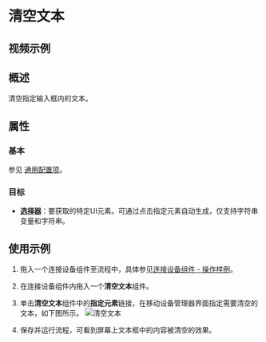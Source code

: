 # 清空文本

## 视频示例

## 概述

清空指定输入框内的文本。

## 属性

### 基本

参见 [通用配置项](../Appendix/CommonConfigurationItems.md)。

### 目标

- **[选择器](../../Activities/Appendix/Selector.md)**：要获取的特定UI元素。可通过点击指定元素自动生成，仅支持字符串变量和字符串。

## 使用示例

1. 拖入一个连接设备组件至流程中，具体参见[连接设备组件 - 操作样例](./MobileConnect.md)。
2. 在连接设备组件内拖入一个**清空文本**组件。
3. 单击**清空文本**组件中的**指定元素**链接，在移动设备管理器界面指定需要清空的文本，如下图所示。
   ![清空文本](https://docimages.blob.core.chinacloudapi.cn/images/Activities/locatecleartext20201224.png)

4. 保存并运行流程，可看到屏幕上文本框中的内容被清空的效果。